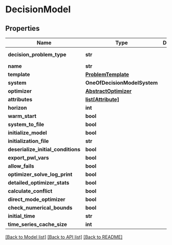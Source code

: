 # DecisionModel

## Properties
Name | Type | Description | Notes
------------ | ------------- | ------------- | -------------
**decision_problem_type** | **str** |  | [optional] [default to 'GenericOpProblem']
**name** | **str** |  | 
**template** | [**ProblemTemplate**](ProblemTemplate.md) |  | 
**system** | **OneOfDecisionModelSystem** |  | 
**optimizer** | [**AbstractOptimizer**](AbstractOptimizer.md) |  | [optional] 
**attributes** | [**list[Attribute]**](Attribute.md) |  | [optional] 
**horizon** | **int** |  | [optional] 
**warm_start** | **bool** |  | [optional] 
**system_to_file** | **bool** |  | [optional] 
**initialize_model** | **bool** |  | [optional] 
**initialization_file** | **str** |  | [optional] 
**deserialize_initial_conditions** | **bool** |  | [optional] 
**export_pwl_vars** | **bool** |  | [optional] 
**allow_fails** | **bool** |  | [optional] 
**optimizer_solve_log_print** | **bool** |  | [optional] 
**detailed_optimizer_stats** | **bool** |  | [optional] 
**calculate_conflict** | **bool** |  | [optional] 
**direct_mode_optimizer** | **bool** |  | [optional] 
**check_numerical_bounds** | **bool** |  | [optional] 
**initial_time** | **str** |  | [optional] 
**time_series_cache_size** | **int** |  | [optional] 

[[Back to Model list]](../README.md#documentation-for-models) [[Back to API list]](../README.md#documentation-for-api-endpoints) [[Back to README]](../README.md)

